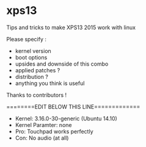 # xps13
Tips and tricks to make XPS13 2015 work with linux

Please specify :
 - kernel version
 - boot options
 - upsides and downside of this combo
 - applied patches ?
 - distribution ?
 - anything you think is useful
 
 Thanks to contributors !
 
 ========EDIT BELOW THIS LINE=============
 
 * Kernel: 3.16.0-30-generic (Ubuntu 14.10)
 * Kernel Paramter: none
 * Pro: Touchpad works perfectly
 * Con: No audio (at all)
